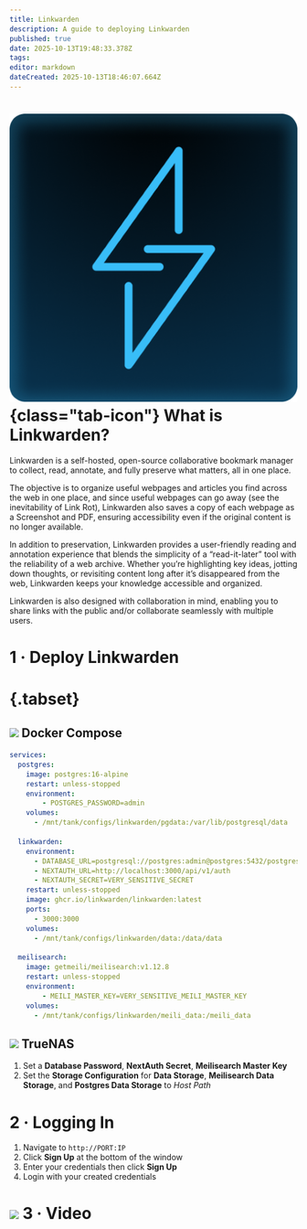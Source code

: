 ```yaml
---
title: Linkwarden
description: A guide to deploying Linkwarden
published: true
date: 2025-10-13T19:48:33.378Z
tags: 
editor: markdown
dateCreated: 2025-10-13T18:46:07.664Z
---
```


# ![](/linkwarden.png){class="tab-icon"} What is Linkwarden?

Linkwarden is a self-hosted, open-source collaborative bookmark manager to collect, read, annotate, and fully preserve what matters, all in one place.

The objective is to organize useful webpages and articles you find across the web in one place, and since useful webpages can go away (see the inevitability of Link Rot), Linkwarden also saves a copy of each webpage as a Screenshot and PDF, ensuring accessibility even if the original content is no longer available.

In addition to preservation, Linkwarden provides a user-friendly reading and annotation experience that blends the simplicity of a “read-it-later” tool with the reliability of a web archive. Whether you’re highlighting key ideas, jotting down thoughts, or revisiting content long after it’s disappeared from the web, Linkwarden keeps your knowledge accessible and organized.

Linkwarden is also designed with collaboration in mind, enabling you to share links with the public and/or collaborate seamlessly with multiple users.

# 1 · Deploy Linkwarden
# {.tabset}
## <img src="/docker.png" class="tab-icon"> Docker Compose

```yaml
services:
  postgres:
    image: postgres:16-alpine
    restart: unless-stopped
    environment:
    	- POSTGRES_PASSWORD=admin
    volumes:
      - /mnt/tank/configs/linkwarden/pgdata:/var/lib/postgresql/data
  
  linkwarden:
    environment:
      - DATABASE_URL=postgresql://postgres:admin@postgres:5432/postgres
      - NEXTAUTH_URL=http://localhost:3000/api/v1/auth
      - NEXTAUTH_SECRET=VERY_SENSITIVE_SECRET
    restart: unless-stopped
    image: ghcr.io/linkwarden/linkwarden:latest 
    ports:
      - 3000:3000
    volumes:
      - /mnt/tank/configs/linkwarden/data:/data/data
  
  meilisearch:
    image: getmeili/meilisearch:v1.12.8
    restart: unless-stopped
    environment:
    	- MEILI_MASTER_KEY=VERY_SENSITIVE_MEILI_MASTER_KEY
    volumes:
      - /mnt/tank/configs/linkwarden/meili_data:/meili_data
```


## <img src="/truenas.png" class="tab-icon"> TrueNAS

1. Set a **Database Password**, **NextAuth Secret**, **Meilisearch Master Key**
1. Set the **Storage Configuration** for **Data Storage**, **Meilisearch Data Storage**, and **Postgres Data Storage** to *Host Path*

# 2 · Logging In
1. Navigate to `http://PORT:IP` 
1. Click **Sign Up** at the bottom of the window
1. Enter your credentials then click **Sign Up**
1. Login with your created credentials

# <img src="/youtube.png" class="tab-icon"> 3 · Video
